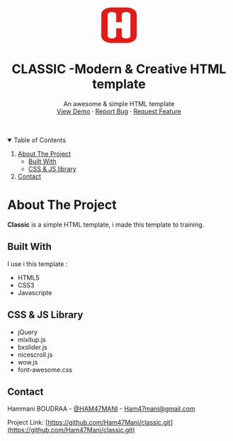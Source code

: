 <!--
    * Template Name      : CLASSIC (Template 2)
    * Template Version   : V 1.0.0
    * Template Url       : ...
    * Language           : HTML5, CSS3, jQuery 
    * Contact Me :  Skaype   :- Boudraa.Hamani
    *				Facebook :- Ham mani
    *				Email    :- Ham47mani@gmail.com
-->



<!-- PROJECT LOGO -->
<br />
<p align="center">
  <a href="">
    <img src="img/logo.png" alt="Logo" width="80" height="80">
  </a>

  <h1 align="center">CLASSIC -Modern & Creative HTML template</h1>

  <p align="center">
    An awesome & simple HTML template 
    <br />
    <a href="https://ham47mani.github.io/classic/">View Demo</a>
    ·
    <a href="https://github.com/Ham47Mani/classic/issues">Report Bug</a>
    ·
    <a href="https://github.com/Ham47Mani/classic/issues">Request Feature</a>
  </p>
</p>

<br />
<br />



<!-- TABLE OF CONTENTS -->
<details open="open">
  <summary>Table of Contents</summary>
  <ol>
    <li>
      <a href="#about-the-project">About The Project</a>
      <ul>
        <li><a href="#built-with">Built With</a></li>
        <li><a href="#CSS & JS Library">CSS & JS library</a></li>
      </ul>
    </li>
    <li><a href="#contact">Contact</a></li>
  </ol>
</details>



<!-- ABOUT THE PROJECT -->
# About The Project


<b>Classic</b> is a simple HTML template, i made this template to training.

## Built With

I use i this template :

* HTML5
* CSS3
* Javascripte

## CSS & JS Library
* jQuery
* mixitup.js
* bxslider.js
* nicescroll.js
* wow.js
* font-awesome.css

<!-- CONTACT -->
## Contact

Hammani BOUDRAA - [@HAM47MANI](https://twitter.com/Ham7Mani) - Ham47mani@gmail.com

Project Link: [https://github.com/Ham47Mani/classic.git](https://github.com/Ham47Mani/classic.git)
